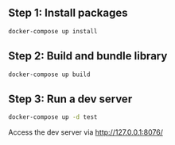 ## Step 1: Install packages
```sh
docker-compose up install
```
## Step 2: Build and bundle library
```sh
docker-compose up build
```

## Step 3: Run a dev server
```sh
docker-compose up -d test
```
Access the dev server via http://127.0.0.1:8076/
